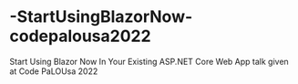 # -StartUsingBlazorNow-codepalousa2022
Start Using Blazor Now In Your Existing ASP.NET Core Web App talk given at Code PaLOUsa 2022
